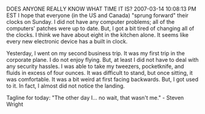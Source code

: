 DOES ANYONE REALLY KNOW WHAT TIME IT IS?
2007-03-14 10:08:13 PM EST 
I hope that everyone (in the US and Canada) "sprung forward" their clocks on Sunday. I did not have any computer problems; all of the computers' patches were up to date. But, I got a bit tired of changing all of the clocks. I think we have about eight in the kitchen alone. It seems like every new electronic device has a built in clock.

Yesterday, I went on my second business trip. It was my first trip in the corporate plane. I do not enjoy flying. But, at least I did not have to deal with any security hassles. I was able to take my tweezers, pocketknife, and fluids in excess of four ounces. It was difficult to stand, but once sitting, it was comfortable. It was a bit weird at first facing backwards. But, I got used to it. In fact, I almost did not notice the landing.

Tagline for today: "The other day I... no wait, that wasn't me." - Steven Wright
